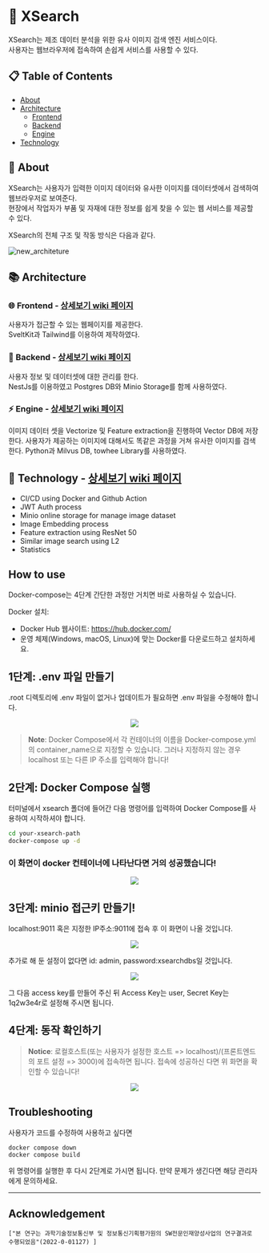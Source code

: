 # 🔎 XSearch
XSearch는 제조 데이터 분석을 위한 유사 이미지 검색 엔진 서비스이다.   
사용자는 웹브라우저에 접속하여 손쉽게 서비스를 사용할 수 있다.

## 📋 Table of Contents
+ [About](#about)
+ [Architecture](#architecture)
  + [Frontend](#frontend---상세보기-wiki-페이지)
  + [Backend](#backend---상세보기-wiki-페이지)
  + [Engine](#engine---상세보기-wiki-페이지)
+ [Technology](#technology)

## 📁 About
XSearch는 사용자가 입력한 이미지 데이터와 유사한 이미지를 데이터셋에서 검색하여 웹브라우저로 보여준다.   
현장에서 작업자가 부품 및 자재에 대한 정보를 쉽게 찾을 수 있는 웹 서비스를 제공할 수 있다.

XSearch의 전체 구조 및 작동 방식은 다음과 같다.   

![new_architeture](https://github.com/korone00/xsearch/assets/132381239/14641df9-c680-445e-a995-f805fc85a380)

## 📚 Architecture

### 🌐 Frontend - [상세보기 wiki 페이지](https://github.com/korone00/xsearch/wiki/Architecture#frontend-%EC%A0%95%EC%9B%85-%EA%B0%80%EC%9D%80)
사용자가 접근할 수 있는 웹페이지를 제공한다.   
SveltKit과 Tailwind를 이용하여 제작하였다.
### 💾 Backend - [상세보기 wiki 페이지](https://github.com/korone00/xsearch/wiki/Architecture#backend)
사용자 정보 및 데이터셋에 대한 관리를 한다.    
NestJs를 이용하였고 Postgres DB와 Minio Storage를 함께 사용하였다.
### ⚡ Engine - [상세보기 wiki 페이지](https://github.com/korone00/xsearch/wiki/Architecture#engine)
이미지 데이터 셋을 Vectorize 및 Feature extraction을 진행하여 Vector DB에 저장한다. 사용자가 제공하는 이미지에 대해서도 똑같은 과정을 거쳐 유사한 이미지를 검색한다. Python과 Milvus DB, towhee Library를 사용하였다.
## 🔧 Technology - [상세보기 wiki 페이지](https://github.com/korone00/xsearch/wiki/Technology)
+ CI/CD using Docker and Github Action
+ JWT Auth process
+ Minio online storage for manage image dataset
+ Image Embedding process
+ Feature extraction using ResNet 50
+ Similar image search using L2
+ Statistics

## How to use

Docker-compose는 4단계 간단한 과정만 거치면 바로 사용하실 수 있습니다.

 Docker 설치:
   - Docker Hub 웹사이트: https://hub.docker.com/
   - 운영 체제(Windows, macOS, Linux)에 맞는 Docker를 다운로드하고 설치하세요.

## 1단계: .env 파일 만들기
.root 디렉토리에 .env 파일이 없거나 업데이트가 필요하면 .env 파일을 수정해야 합니다.

<p align="center">
 <img src = "./readmeimgs/dotenv.png">
</p>

> **Note**: Docker Compose에서 각 컨테이너의 이름을 Docker-compose.yml의 container_name으로 지정할 수 있습니다. 그러나 지정하지 않는 경우 localhost 또는 다른 IP 주소를 입력해야 합니다! 

## 2단계: Docker Compose 실행

터미널에서 xsearch 폴더에 들어간 다음 명령어를 입력하여 Docker Compose를 사용하여 시작하셔야 합니다.

```bash
cd your-xsearch-path
docker-compose up -d
```

### 이 화면이 docker 컨테이너에 나타난다면 거의 성공했습니다!

<p align="center">
 <img src = "./readmeimgs/docker container.png">
</p>

## 3단계: minio 접근키 만들기!
localhost:9011 혹은 지정한 IP주소:9011에 접속 후 이 화면이 나올 것입니다.
<p align="center">
 <img src = "./readmeimgs/miniologin.png">
</p>

추가로 해 둔 설정이 없다면 id: admin, password:xsearchdbs일 것입니다.

<p align="center">
 <img src = "./readmeimgs/minio access key.png">
</p>

그 다음 access key를 만들어 주신 뒤 Access Key는
user, Secret Key는 1q2w3e4r로 설정해 주시면 됩니다.

## 4단계: 동작 확인하기
> **Notice**: 로컬호스트(또는 사용자가 설정한 호스트 => localhost)/(프론트엔드의 포트 설정 => 3000)에 접속하면 됩니다. 접속에 성공하신 다면 위 화면을 확인할 수 있습니다!

<p align="center">
 <img src = "./readmeimgs/frontend screen.png">
</p>

## Troubleshooting
사용자가 코드를 수정하여 사용하고 싶다면


```
docker compose down
docker compose build
```
위 명령어를 실행한 후 다시 2단계로 가시면 됩니다.
만약 문제가 생긴다면 해당 관리자에게 문의하세요.

---
## Acknowledgement
```
["본 연구는 과학기술정보통신부 및 정보통신기획평가원의 SW전문인재양성사업의 연구결과로 수행되었음"(2022-0-01127) ]
```
